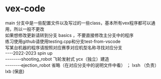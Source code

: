 # vex-code
main 分支中是一些配置文件以及写过的一些class，基本所有vex程序都可以通用，所以一般不更改  
如果想修改更新请转到分支 basics ，不要直接修改主分支中的程序  
练习使用github请使用testing.cpp和分支test-from-vscode   
写某台机器的程序请按照对应赛季对应机型名称寻找对应分支  
----2022-2023 spin up  
--------shooting_robot 飞轮发射式 ycx（独立）建造  
--------ejection_robot 省略（在对应分支中的说明文件中看） ； lxsh （负责） lxb (保底)
